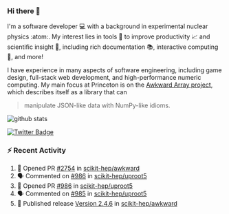 ### Hi there 👋 

I'm a software developer 💻 with a background in experimental nuclear physics :atom:. My interest lies in tools :wrench: to improve productivity :chart_with_upwards_trend: and scientific insight :telescope:, including rich documentation 📚, interactive computing 🧮, and more! 

I have experience in many aspects of software engineering, including game design, full-stack web development, and high-performance numeric computing. My main focus at Princeton is on the [Awkward Array project](awkward-array.org/), which describes itself as a library that can 
> manipulate JSON-like data with NumPy-like idioms.

![github stats](https://github-readme-stats.vercel.app/api?username=agoose77&show_icons=true&hide_rank=true&hide_title=true&bg_color=30,e76445,904e95&text_color=efe3ec&icon_color=efe3ec)
<!--
**agoose77/agoose77** is a ✨ _special_ ✨ repository because its `README.md` (this file) appears on your GitHub profile.

Here are some ideas to get you started:

- 🔭 I’m currently working on ...
- 🌱 I’m currently learning ...
- 👯 I’m looking to collaborate on ...
- 🤔 I’m looking for help with ...
- 💬 Ask me about ...
- 📫 How to reach me: ...
- 😄 Pronouns: ...
- ⚡ Fun fact: ...
-->

[![Twitter Badge](https://img.shields.io/twitter/follow/agoose77?style=flat-square&logo=Twitter&logoColor=white&color=cornflowerblue)](https://twitter.com/agoose77)

### :zap: Recent Activity

<!--START_SECTION:activity-->
1. 💪 Opened PR [#2754](https://github.com/scikit-hep/awkward/pull/2754) in [scikit-hep/awkward](https://github.com/scikit-hep/awkward)
2. 🗣 Commented on [#986](https://github.com/scikit-hep/uproot5/pull/986#issuecomment-1760189997) in [scikit-hep/uproot5](https://github.com/scikit-hep/uproot5)
3. 💪 Opened PR [#986](https://github.com/scikit-hep/uproot5/pull/986) in [scikit-hep/uproot5](https://github.com/scikit-hep/uproot5)
4. 🗣 Commented on [#985](https://github.com/scikit-hep/uproot5/pull/985#issuecomment-1760085513) in [scikit-hep/uproot5](https://github.com/scikit-hep/uproot5)
5. 🚀 Published release [Version 2.4.6](https://github.com/scikit-hep/awkward/releases/tag/v2.4.6) in [scikit-hep/awkward](https://github.com/scikit-hep/awkward)
<!--END_SECTION:activity-->

